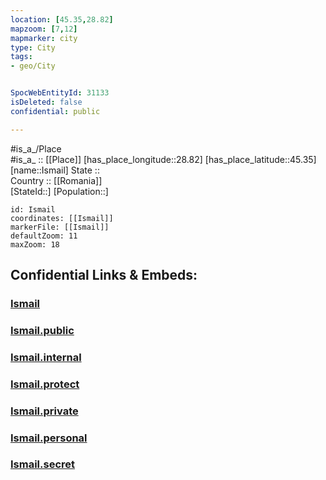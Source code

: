 ```yaml
---
location: [45.35,28.82] 
mapzoom: [7,12] 
mapmarker: city 
type: City
tags:
- geo/City


SpocWebEntityId: 31133
isDeleted: false
confidential: public

---
```

#is_a_/Place  
#is_a_ :: [[Place]] 
[has_place_longitude::28.82] 
[has_place_latitude::45.35] 
[name::Ismail] 
State ::  
Country :: [[Romania]]  
[StateId::] 
[Population::] 



```leaflet
id: Ismail
coordinates: [[Ismail]] 
markerFile: [[Ismail]] 
defaultZoom: 11 
maxZoom: 18
```


## Confidential Links & Embeds: 

### [Ismail](/_Standards/Earth/Continent/Europe/Europe~East/Ukraine/Regions~Ukraine/Odessa/City/Ismail.md) 

### [Ismail.public](/_public/Earth/Continent/Europe/Europe~East/Ukraine/Regions~Ukraine/Odessa/City/Ismail.public.md) 

### [Ismail.internal](/_internal/Earth/Continent/Europe/Europe~East/Ukraine/Regions~Ukraine/Odessa/City/Ismail.internal.md) 

### [Ismail.protect](/_protect/Earth/Continent/Europe/Europe~East/Ukraine/Regions~Ukraine/Odessa/City/Ismail.protect.md) 

### [Ismail.private](/_private/Earth/Continent/Europe/Europe~East/Ukraine/Regions~Ukraine/Odessa/City/Ismail.private.md) 

### [Ismail.personal](/_personal/Earth/Continent/Europe/Europe~East/Ukraine/Regions~Ukraine/Odessa/City/Ismail.personal.md) 

### [Ismail.secret](/_secret/Earth/Continent/Europe/Europe~East/Ukraine/Regions~Ukraine/Odessa/City/Ismail.secret.md)


